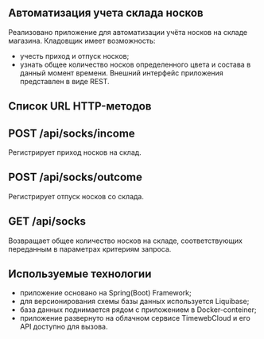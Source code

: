## Автоматизация учета склада носков
 Реализовано приложение для автоматизации учёта носков на складе магазина. Кладовщик имеет возможность:

* учесть приход и отпуск носков;
* узнать общее количество носков определенного цвета и состава в данный момент времени.
 Внешний интерфейс приложения представлен в виде REST.

## Список URL HTTP-методов
## POST /api/socks/income
 Регистрирует приход носков на склад.

## POST /api/socks/outcome
 Регистрирует отпуск носков со склада.
 
## GET /api/socks
 Возвращает общее количество носков на складе, соответствующих переданным в параметрах критериям запроса.

## Используемые технологии
* приложение основано на Spring(Boot) Framework;
* для версионирования схемы базы данных используется Liquibase;
* база данных поднимается рядом с приложением в Docker-conteiner;
* приложение развернуто на облачном сервисе TimewebCloud и его API доступно для вызова.
